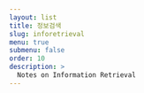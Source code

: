 ```yaml
---
layout: list
title: 정보검색
slug: inforetrieval
menu: true
submenu: false
order: 10
description: >
  Notes on Information Retrieval
---
```

